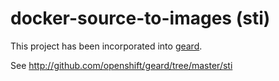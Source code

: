 docker-source-to-images (sti)
=======

This project has been incorporated into [geard](http://github.com/openshift/geard).  

See http://github.com/openshift/geard/tree/master/sti


